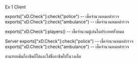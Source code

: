 Ex 1
Client

exports["xD.Check"]:check("police")         -- เช็คจำนวนหมอตำรวจ
exports["xD.Check"]:check("ambulance")      -- เช็คจำนวนหมอตำรวจ

exports["xD.Check"]:players()               -- เช็คจำนวนผู้เล่นในประเทศทั้งหมด

Server
exports["xD.Check"]:check("police")         -- เช็คจำนวนหมอตำรวจ
exports["xD.Check"]:check("ambulance")      -- เช็คจำนวนหมอตำรวจ

สามารถเพิ่มกี่อาชีพก็ได้และใส่ชื่ออาชีพไปในวงเล็บ

